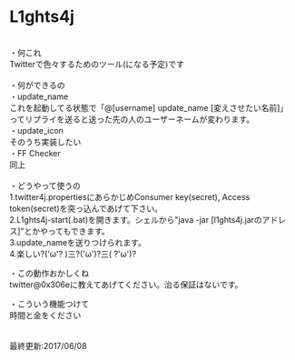 # L1ghts4j
</br>
・何これ</br>
  Twitterで色々するためのツール(になる予定)です</br>
</br>
・何ができるの</br>
  ・update_name</br>
    これを起動してる状態で「@[username] update_name [変えさせたい名前]」ってリプライを送ると送った先の人のユーザーネームが変わります。</br>
  ・update_icon</br>
    そのうち実装したい</br>
  ・FF Checker</br>
    同上</br>
</br>
・どうやって使うの</br>
  1.twitter4j.propertiesにあらかじめConsumer key(secret), Access token(secret)を突っ込んであげて下さい。</br>
  2.L1ghts4j-start(.bat)を開きます。シェルから"java -jar [l1ghts4j.jarのアドレス]"とかやってもできます。</br>
  3.update_nameを送りつけられます。</br>
  4.楽しい?('ω'? )三?('ω')?三( ?'ω')?</br>

・この動作おかしくね</br>
  twitter@0x306eに教えてあげてください。治る保証はないです。</br>

・こういう機能つけて</br>
  時間と金をください</br>
</br>
</br>
最終更新:2017/06/08
